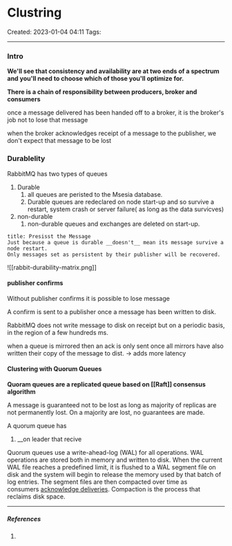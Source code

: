 # Clustring
Created: 2023-01-04 04:11
Tags: 
____

### Intro
__We'll see that consistency and availability are at two ends of a spectrum and you'll need to choose which of those you'll optimize for.__

__There is a chain of responsibility between producers, broker and consumers__

 once a message delivered has been handed off to a broker, it is the broker's job not to lose that message
 
 when the broker acknowledges receipt of a message to the publisher, we don't expect that message to be lost


### Durablelity

RabbitMQ has two types of queues
1. Durable
	1. all queues are peristed to the Msesia database.
	2. Durable queues are  redeclared on node start-up and so survive a restart, system crash or server failure( as long as the data survicves)
2. non-durable
	1. non-durable queues and exchanges are deleted on start-up.

```ad-warning
title: Presisst the Message
Just because a queue is durable __doesn't__ mean its message survive a node restart.
Only messages set as persistent by their publisher will be recovered.

```

![[rabbit-durability-matrix.png]]

#### publisher confirms

Without publisher confirms it is possible to lose message

A confirm is sent to a publisher once a message has been written to disk.

RabbitMQ does not write message to disk on receipt but on a periodic basis, in the region of a few hundreds ms.

when a queue is mirrored then an ack is only sent once all mirrors have also written their copy of the message to dist. -> adds more latency


#### Clustering with Quorum Queues

__Quoram queues are a replicated queue based on [[Raft]] consensus algorithm__

A message is guaranteed not to be lost as long as majority of replicas are not permanently lost.
On a majority are lost, no guarantees are made.


A quorum queue has
1. __on leader that recive

Quorum queues use a write-ahead-log (WAL) for all operations. WAL operations are stored both in memory and written to disk. When the current WAL file reaches a predefined limit, it is flushed to a WAL segment file on disk and the system will begin to release the memory used by that batch of log entries. The segment files are then compacted over time as consumers [acknowledge deliveries](https://www.rabbitmq.com/confirms.html). Compaction is the process that reclaims disk space.


_____
##### References
1.

